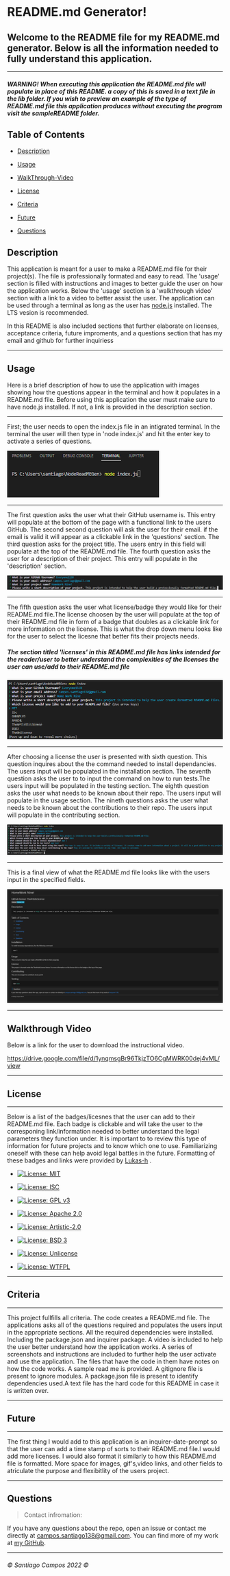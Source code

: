 # README.md Generator!

## Welcome to the README file for my README.md generator. Below is all the information needed to fully understand this application.
---

##### *WARNING! When executing this application the README.md file will populate in place of this README. a copy of this is saved in a text file in the lib folder. If you wish to preview an example of the type of README.md file this application produces without executing the program visit the sampleREADME folder.*



## Table of Contents

* [Description](#description)

* [Usage](#usage)

* [WalkThrough-Video](#walkthrough-video)

* [License](#license)

* [Criteria](#criteria)

* [Future](#future)

* [Questions](#questions)





## Description



This application is meant for a user to make a README.md file for their project(s). The file is professionally formated and easy to read. The 'usage' section is filled with instructions and images to better guide the user on how the application works. Below the 'usage' section is a 'walkthrough video' section with a link to a video to better assist the user. The application can be used through a terminal as long as the user has [node.js](https://nodejs.org/en/download/) installed. The LTS vesion is recommended. 

In this README is also included sections that further elaborate on licenses, acceptance criteria, future improments, and a questions section that has my email and github for further inquiriess

---


## Usage

Here is a brief description of how to use the application with images showing how the questions appear in the terminal and how it populates in a README.md file. Before using this application the user must make sure to have node.js installed. If not, a link is provided in the description section. 

---

First; the user needs to open the index.js file in an intigrated terminal. In the terminal the user will then type in 'node index.js' and hit the enter key to activate a series of questions.
 
![terminal1](./images/introTerminal%20(2).png)

---

The first question asks the user what their GitHub username is. This entry will populate at the bottom of the page with a functional link to the users GitHub. The second second question will ask the user for their email. if the email is valid it will appear as a clickable link in the 'questions' section. The third question asks for the project title. The users entry in this field will populate at the top of the README.md file. The fourth question asks the user for a description of their project. This entry will populate in the 'description' section.  


![terminal2](./images/askingforGHandEmail.png)

---

The fifth question asks the user what license/badge they would like for their README.md file.The license choosen by the user will populate at the top of their README.md file in form of a badge that doubles as a clickable link for more information on the license. This is what the drop down menu looks like for the user to select the licesne that better fits their projects needs. 

##### *The section titled 'licenses' in this README.md file has links intended for the reader/user to better understand the complexities of the licenses the user can use/add to their README.md file*


![terminal3](./images/pickingAlicense%20.png)

---

After choosing a license the user is presented with sixth question. This question inquires about the the command needed to install dependancies. The users input will be populated in the installation section. The seventh question asks the user to to input the command on how to run tests.The users input will be populated in the testing section. The eighth question asks the user what needs to be known about their repo. The users input will populate in the usage section. The nineth questions asks the user what needs to be known about the contributions to their repo. The users input will populate in the contributing section. 

![terminal4](./images/finalTerminal.png)

---

This is a final view of what the README.md file looks like with the users input in the specified fields.  


![finalView](./images/READMEfileImage.png)

---


## Walkthrough Video


Below is a link for the user to download the instructional video.

https://drive.google.com/file/d/1ynqmsgBr96TkjzTO6CgMWRK00dej4vML/view


---

## License
---
Below is a list of the badges/licesnes that the user can add to their README.md file. Each badge is clickable and will take the user to the corresponing link/information needed to better understand the legal parameters they function under. It is important to to review this type of information for future projects and to know which one to use. Familiarizing oneself with these can help avoid legal battles in the future. Formatting of these badges and links were provided by [Lukas-h](https://gist.github.com/lukas-h/2a5d00690736b4c3a7ba) .

* [![License: MIT](https://img.shields.io/badge/License-MIT-yellow.svg)](https://opensource.org/licenses/MIT)

* [![License: ISC](https://img.shields.io/badge/License-ISC-blue.svg)](https://opensource.org/licenses/ISC)

* [![License: GPL v3](https://img.shields.io/badge/License-GPLv3-blue.svg)](https://www.gnu.org/licenses/gpl-3.0)

* [![License: Apache 2.0](https://img.shields.io/badge/License-Apache_2.0-blue.svg)](https://opensource.org/licenses/Apache-2.0)

* [![License: Artistic-2.0](https://img.shields.io/badge/License-Artistic_2.0-0298c3.svg)](https://opensource.org/licenses/Artistic-2.0)

* [![License: BSD 3](https://img.shields.io/badge/License-BSD_3--Clause-blue.svg)](https://opensource.org/licenses/BSD-3-Clause)

* [![License: Unlicense](https://img.shields.io/badge/license-Unlicense-blue.svg)](http://unlicense.org/)

* [![License: WTFPL](https://img.shields.io/badge/License-WTFPL-brightgreen.svg)](http://www.wtfpl.net/about/)


---


## Criteria

---

This project fullfills all criteria. The code creates a README.md file. The applications asks all of the questions required and populates the users input in the appropriate sections. All the required dependencies were installed. Including the package.json and inquirer package. A video is included to help the user better understand how the application works. A series of screenshots and instructions are included to further help the user activate and use the application. The files that have the code in them have notes on how the code works. A sample read me is provided. A gitignore file is present to ignore modules. A package.json file is present to identify dependencies used.A text file has the hard code for this README in case it is written over. 

---

## Future

---

The first thing I would add to this application is an inquirer-date-prompt so that the user can add a time stamp of sorts to their README.md file.I would add more licenses. I would also format it similarly to how this README.md file is formatted. More space for images, gif's,video links, and other fields to atriculate the purpose and flexibitlity of the users project.  

---

## Questions

>Contact infromation:

If you have any questions about the repo, open an issue or contact me directly at campos.santiago138@gmail.com. You can find
more of my work at [my GitHub](https://github.com/Everyone1138).

---

###### ©️ Santiago Campos 2022 ©️